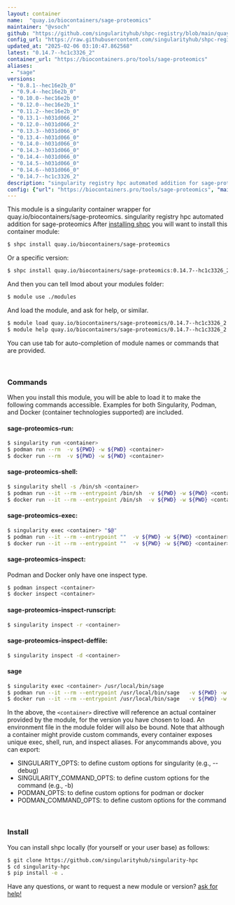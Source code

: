```yaml
---
layout: container
name:  "quay.io/biocontainers/sage-proteomics"
maintainer: "@vsoch"
github: "https://github.com/singularityhub/shpc-registry/blob/main/quay.io/biocontainers/sage-proteomics/container.yaml"
config_url: "https://raw.githubusercontent.com/singularityhub/shpc-registry/main/quay.io/biocontainers/sage-proteomics/container.yaml"
updated_at: "2025-02-06 03:10:47.862568"
latest: "0.14.7--hc1c3326_2"
container_url: "https://biocontainers.pro/tools/sage-proteomics"
aliases:
 - "sage"
versions:
 - "0.8.1--hec16e2b_0"
 - "0.9.4--hec16e2b_0"
 - "0.10.0--hec16e2b_0"
 - "0.12.0--hec16e2b_1"
 - "0.11.2--hec16e2b_0"
 - "0.13.1--h031d066_2"
 - "0.12.0--h031d066_2"
 - "0.13.3--h031d066_0"
 - "0.13.4--h031d066_0"
 - "0.14.0--h031d066_0"
 - "0.14.3--h031d066_0"
 - "0.14.4--h031d066_0"
 - "0.14.5--h031d066_0"
 - "0.14.6--h031d066_0"
 - "0.14.7--hc1c3326_2"
description: "singularity registry hpc automated addition for sage-proteomics"
config: {"url": "https://biocontainers.pro/tools/sage-proteomics", "maintainer": "@vsoch", "description": "singularity registry hpc automated addition for sage-proteomics", "latest": {"0.14.7--hc1c3326_2": "sha256:cca3d95195925ea21c62a1bdd61812248d65f841b3bb00b6cf4a1b6083fd6586"}, "tags": {"0.8.1--hec16e2b_0": "sha256:c66ead864888868623284914f811e4c4c2894a8bb7bb6d55f55bb5aae15dcf6f", "0.9.4--hec16e2b_0": "sha256:ec89353ebcdda930283732d7bf904bc5d624a2f864672ea24d467066afaa8087", "0.10.0--hec16e2b_0": "sha256:6c3566fa2397f6207eea2789c1d6b5264f31bea18653e9def0c5ae1c090c30dc", "0.12.0--hec16e2b_1": "sha256:f4aff128364a8c0c318596f1c1c3c31ab59d5b2d9088f8553362954e33c35c38", "0.11.2--hec16e2b_0": "sha256:00037d543207ec084b4e858b49607811adcb1d694b8099c62fb9df63b4159fc3", "0.13.1--h031d066_2": "sha256:a9353047698f34b19f0f5b69d279e02dde8b8da986f0b47445727a352c72af44", "0.12.0--h031d066_2": "sha256:bf70218d2aeda12c75d91f1d1e0073bb2612c83160f0c82e491da19c9cc3ae92", "0.13.3--h031d066_0": "sha256:6c51bb044ab6966ae09047f536e04017b6a9a01b0d304500de4347d3c00d0715", "0.13.4--h031d066_0": "sha256:de2181bc412001c4ec8e8565d104a3d1ea4a20efe0817d801f02f4d77adead15", "0.14.0--h031d066_0": "sha256:3d53cca352e16935def040797f19dffbe69b754d22d6639353765587f3e0e5e2", "0.14.3--h031d066_0": "sha256:d8d6e58529b71dd653fda74b3cdd0b9e39a2e6fa81cf91bc39d1654d98d8d4a2", "0.14.4--h031d066_0": "sha256:d76b6cd9e74861b7f82c46de360489adcafb71214dc953fa0be178c50eba1cdf", "0.14.5--h031d066_0": "sha256:c25316faea9193e520b68702c00ea214467e9f5205b8bce7023667b55d25d34e", "0.14.6--h031d066_0": "sha256:af71eb315c227c996437a7d1cfedbb5555aebaabdf48559830761e42aa2462a0", "0.14.7--hc1c3326_2": "sha256:cca3d95195925ea21c62a1bdd61812248d65f841b3bb00b6cf4a1b6083fd6586"}, "docker": "quay.io/biocontainers/sage-proteomics", "aliases": {"sage": "/usr/local/bin/sage"}}
---
```


This module is a singularity container wrapper for quay.io/biocontainers/sage-proteomics.
singularity registry hpc automated addition for sage-proteomics
After [installing shpc](#install) you will want to install this container module:


```bash
$ shpc install quay.io/biocontainers/sage-proteomics
```

Or a specific version:

```bash
$ shpc install quay.io/biocontainers/sage-proteomics:0.14.7--hc1c3326_2
```

And then you can tell lmod about your modules folder:

```bash
$ module use ./modules
```

And load the module, and ask for help, or similar.

```bash
$ module load quay.io/biocontainers/sage-proteomics/0.14.7--hc1c3326_2
$ module help quay.io/biocontainers/sage-proteomics/0.14.7--hc1c3326_2
```

You can use tab for auto-completion of module names or commands that are provided.

<br>

### Commands

When you install this module, you will be able to load it to make the following commands accessible.
Examples for both Singularity, Podman, and Docker (container technologies supported) are included.

#### sage-proteomics-run:

```bash
$ singularity run <container>
$ podman run --rm  -v ${PWD} -w ${PWD} <container>
$ docker run --rm  -v ${PWD} -w ${PWD} <container>
```

#### sage-proteomics-shell:

```bash
$ singularity shell -s /bin/sh <container>
$ podman run --it --rm --entrypoint /bin/sh  -v ${PWD} -w ${PWD} <container>
$ docker run --it --rm --entrypoint /bin/sh  -v ${PWD} -w ${PWD} <container>
```

#### sage-proteomics-exec:

```bash
$ singularity exec <container> "$@"
$ podman run --it --rm --entrypoint ""  -v ${PWD} -w ${PWD} <container> "$@"
$ docker run --it --rm --entrypoint ""  -v ${PWD} -w ${PWD} <container> "$@"
```

#### sage-proteomics-inspect:

Podman and Docker only have one inspect type.

```bash
$ podman inspect <container>
$ docker inspect <container>
```

#### sage-proteomics-inspect-runscript:

```bash
$ singularity inspect -r <container>
```

#### sage-proteomics-inspect-deffile:

```bash
$ singularity inspect -d <container>
```


#### sage

```bash
$ singularity exec <container> /usr/local/bin/sage
$ podman run --it --rm --entrypoint /usr/local/bin/sage   -v ${PWD} -w ${PWD} <container> -c " $@"
$ docker run --it --rm --entrypoint /usr/local/bin/sage   -v ${PWD} -w ${PWD} <container> -c " $@"
```



In the above, the `<container>` directive will reference an actual container provided
by the module, for the version you have chosen to load. An environment file in the
module folder will also be bound. Note that although a container
might provide custom commands, every container exposes unique exec, shell, run, and
inspect aliases. For anycommands above, you can export:

 - SINGULARITY_OPTS: to define custom options for singularity (e.g., --debug)
 - SINGULARITY_COMMAND_OPTS: to define custom options for the command (e.g., -b)
 - PODMAN_OPTS: to define custom options for podman or docker
 - PODMAN_COMMAND_OPTS: to define custom options for the command

<br>

### Install

You can install shpc locally (for yourself or your user base) as follows:

```bash
$ git clone https://github.com/singularityhub/singularity-hpc
$ cd singularity-hpc
$ pip install -e .
```

Have any questions, or want to request a new module or version? [ask for help!](https://github.com/singularityhub/singularity-hpc/issues)